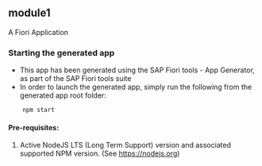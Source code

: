 ## module1

A Fiori Application

### Starting the generated app

-   This app has been generated using the SAP Fiori tools - App Generator, as part of the SAP Fiori tools suite
-   In order to launch the generated app, simply run the following from the generated app root folder:

```
    npm start
```

#### Pre-requisites:

1. Active NodeJS LTS (Long Term Support) version and associated supported NPM version.  (See https://nodejs.org)


